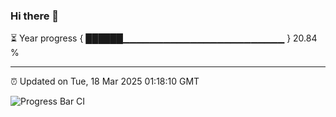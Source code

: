 ### Hi there 👋

⏳ Year progress { ██████▁▁▁▁▁▁▁▁▁▁▁▁▁▁▁▁▁▁▁▁▁▁▁▁ } 20.84 %

---

⏰ Updated on Tue, 18 Mar 2025 01:18:10 GMT

![Progress Bar CI](https://github.com/JuvenileQ/Progress-Bar-CI/workflows/main/badge.svg)
